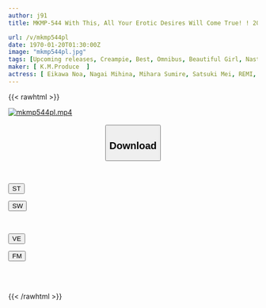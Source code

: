 ```yaml
---
author: j91
title: MKMP-544 With This, All Your Erotic Desires Will Come True! ! 2023 KM Produce Best Selling Ranking TOP20 BEST

url: /v/mkmp544pl
date: 1970-01-20T01:30:00Z
image: "mkmp544pl.jpg"
tags: [Upcoming releases, Creampie, Best, Omnibus, Beautiful Girl, Nasty, Hardcore, 4HR+	]
maker: [ K.M.Produce  ]
actress: [ Eikawa Noa, Nagai Mihina, Mihara Sumire, Satsuki Mei, REMI, Kawakita Meisa, Minami Kozue, Tenma Yui, Kuramoto Sumire, Nanjou Miyako ]
---
```



{{< rawhtml >}}

<div class="video" data-videoid="pending_link_2.html">
    <a href="javascript:;">
        <img src="/v/mkmp544pl/mkmp544pl.jpg" width="WIDTH" height="HEIGHT" alt="mkmp544pl.mp4" loading="lazy">
    </a>
</div>

<script type="text/javascript" src="https://j91.asia/asset/on-demand-pend.js"></script>

<br>
  <link rel="stylesheet" href="https://j91.asia/asset/bs5.css">
  
  <center>
  <button class="btn btn-primary" type="button" data-bs-toggle="collapse" data-bs-target=".multi-collapse" aria-expanded="false" aria-controls="multiCollapseExample1 multiCollapseExample2"><h2>Download</h2></button></center>
</p>
<div class="row">
  <div class="col">
    <div class="collapse multi-collapse" id="multiCollapseExample1">
      <div class="card card-body">
	      	      <br>
<div class="buttons">  
<p><a href="https://j91.asia/pending_link_2.html" target="_blank"><button class="btn-hover color-3"><i class="fa fa-download"></i> ST</button></a></p>
<p><a href="https://j91.asia/pending_link_2.html" target="_blank"><button class="btn-hover color-2"><i class="fa fa-download"></i> SW</button></a></p></div>
    </div>
  </div>
</div>
  <div class="col">
    <div class="collapse multi-collapse" id="multiCollapseExample2">
      <div class="card card-body">
	      <br>
<div class="buttons">
<p><a href="https://j91.asia/pending_link_2.html" target="_blank"><button class="btn-hover color-9"><i class="fa fa-download"></i> VE</button></a></p>
<p><a href="https://j91.asia/pending_link_2.html" target="_blank"><button class="btn-hover color-8"><i class="fa fa-download"></i> FM</button></a></p></div>
<br><br>
      </div>
    </div>
  </div>
</div>

{{< /rawhtml >}}